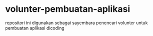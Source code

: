 # volunter-pembuatan-aplikasi
repositori ini digunakan sebagai sayembara penencari volunter untuk pembuatan aplikasi dicoding
